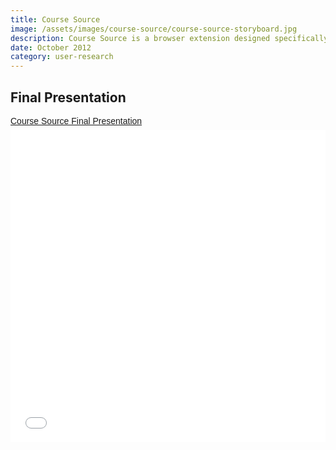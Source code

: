 ```yaml
---
title: Course Source
image: /assets/images/course-source/course-source-storyboard.jpg
description: Course Source is a browser extension designed specifically for students. It provides suggested search terms, class-curated links, and a class-specific search history. The concept was based on in-depth investigation of students' study habits through field research and domain modelling. 
date: October 2012
category: user-research
---
```


## Final Presentation

<p  style=" margin: 12px auto 6px auto; font-family: Helvetica,Arial,Sans-serif; font-style: normal; font-variant: normal; font-weight: normal; font-size: 14px; line-height: normal; font-size-adjust: none; font-stretch: normal; -x-system-font: none; display: block;">   <a title="View Course Source Final Presentation on Scribd" href="http://www.scribd.com/doc/166642032/Course-Source-Final-Presentation"  style="text-decoration: underline;" >Course Source Final Presentation</a></p><iframe class="scribd_iframe_embed" src="//www.scribd.com/embeds/166642032/content?start_page=1&show_recommendations=false" data-auto-height="false" data-aspect-ratio="undefined" scrolling="no" id="doc_39154" width="100%" height="500" frameborder="0"></iframe>
